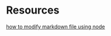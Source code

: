 # Resources
[how to modify markdown file using node](https://www.sohamkamani.com/blog/nodejs-file-system-guide/)